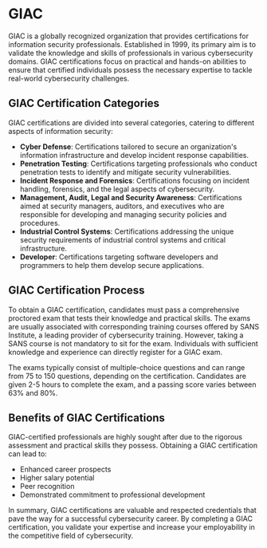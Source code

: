 # GIAC

GIAC is a globally recognized organization that provides certifications for information security professionals. Established in 1999, its primary aim is to validate the knowledge and skills of professionals in various cybersecurity domains. GIAC certifications focus on practical and hands-on abilities to ensure that certified individuals possess the necessary expertise to tackle real-world cybersecurity challenges.

## GIAC Certification Categories

GIAC certifications are divided into several categories, catering to different aspects of information security:

- **Cyber Defense**: Certifications tailored to secure an organization's information infrastructure and develop incident response capabilities.
- **Penetration Testing**: Certifications targeting professionals who conduct penetration tests to identify and mitigate security vulnerabilities.
- **Incident Response and Forensics**: Certifications focusing on incident handling, forensics, and the legal aspects of cybersecurity.
- **Management, Audit, Legal and Security Awareness**: Certifications aimed at security managers, auditors, and executives who are responsible for developing and managing security policies and procedures.
- **Industrial Control Systems**: Certifications addressing the unique security requirements of industrial control systems and critical infrastructure.
- **Developer**: Certifications targeting software developers and programmers to help them develop secure applications.

## GIAC Certification Process

To obtain a GIAC certification, candidates must pass a comprehensive proctored exam that tests their knowledge and practical skills. The exams are usually associated with corresponding training courses offered by SANS Institute, a leading provider of cybersecurity training. However, taking a SANS course is not mandatory to sit for the exam. Individuals with sufficient knowledge and experience can directly register for a GIAC exam.

The exams typically consist of multiple-choice questions and can range from 75 to 150 questions, depending on the certification. Candidates are given 2-5 hours to complete the exam, and a passing score varies between 63% and 80%.

## Benefits of GIAC Certifications

GIAC-certified professionals are highly sought after due to the rigorous assessment and practical skills they possess. Obtaining a GIAC certification can lead to:

- Enhanced career prospects
- Higher salary potential
- Peer recognition
- Demonstrated commitment to professional development

In summary, GIAC certifications are valuable and respected credentials that pave the way for a successful cybersecurity career. By completing a GIAC certification, you validate your expertise and increase your employability in the competitive field of cybersecurity.
